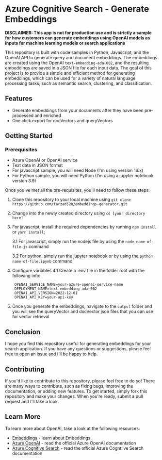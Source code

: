 # Azure Cognitive Search - Generate Embeddings

**DISCLAIMER: This app is not for production use and is strictly a sample for how customers can generate embeddings using OpenAI models as inputs for machine learning models or search applications**

This repository is built with code samples in Python, Javascript, and the OpenAI API to generate query and document embeddings. The embeddings are created using the OpenAI `text-embedding-ada-002`, and the resulting embeddings are saved in a JSON file for each input data. The goal of this project is to provide a simple and efficient method for generating embeddings, which can be used for a variety of natural language processing tasks, such as semantic search, clustering, and classification.

## Features

- Generate embeddings from your documents after they have been pre-processed and enriched
- One click export for docVectors and queryVectors

## Getting Started

### Prerequisites

- Azure OpenAI or OpenAI service
- Text data in JSON format
- For javascript sample, you will need Node (I'm using version 16.x)
- For Python sample, you will need Python (I'm using a jupyter notebook version 3.9)

Once you've met all the pre-requisites, you'll need to follow these steps:

1. Clone this repository to your local machine using `git clone https://github.com/farzad528/embeddings-generator.git`
2. Change into the newly created directory using `cd [your directory here]`
3. For javascript, install the required dependencies by running `npm install` or `yarn install`;

   3.1 For javascript, simply run the nodejs file by using the `node name-of-file.js` command

   3.2 For python, simply run the jupyter notebook or by using the `python name-of-file.ipynb` command

4. Configure variables
   4.1 Create a .env file in the folder root with the following info:

   ```
    OPENAI_SERVICE_NAME=your-azure-openai-service-name
    DEPLOYMENT_NAME=text-embedding-ada-002
    OPENAI_API_VERSION=2022-12-01
    OPENAI_API_KEY=your-api-key
   ```
5. Once you generate the embeddings, navigate to the `output` folder and you will see the queryVector and docVector json files that you can use for vector retrieval

## Conclusion

I hope you find this repository useful for generating embeddings for your search application. If you have any questions or suggestions, please feel free to open an issue and I'll be happy to help.

## Contributing

If you'd like to contribute to this repository, please feel free to do so! There are many ways to contribute, such as fixing bugs, improving the documentation, or adding new features. To get started, simply fork this repository and make your changes. When you're ready, submit a pull request and I'll take a look.

## Learn More

To learn more about OpenAI, take a look at the following resources:

- [Embeddings](https://platform.openai.com/docs/guides/embeddings) - learn about Embeddings.
- [Azure OpenAI](https://learn.microsoft.com/azure/cognitive-services/openai/) - read the official Azure OpenAI documentation
- [Azure Cognitive Search](https://learn.microsoft.com/azure/search/) - read the official Azure Cogntiive Search documentation
